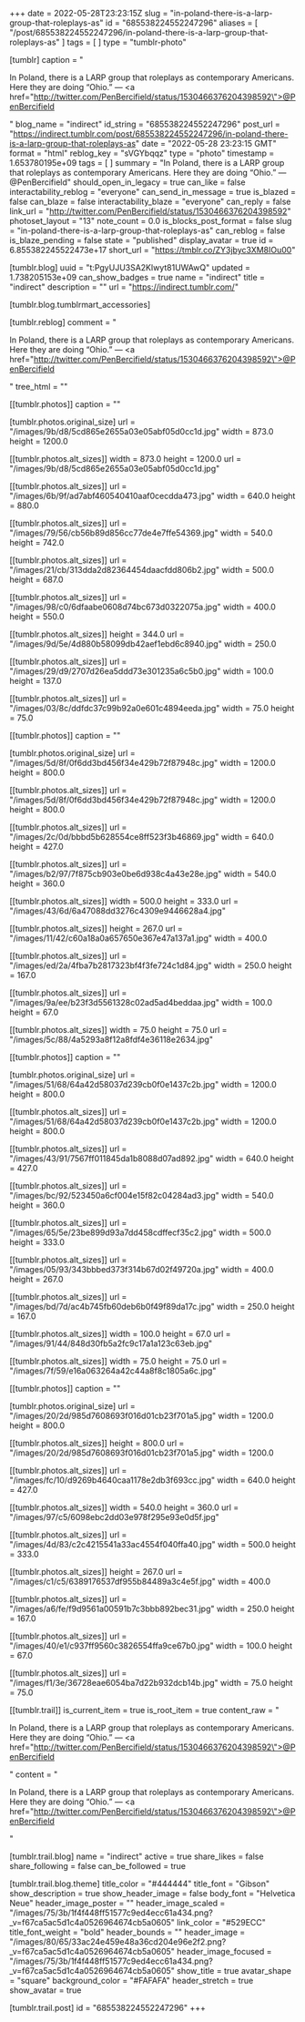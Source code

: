 +++
date = 2022-05-28T23:23:15Z
slug = "in-poland-there-is-a-larp-group-that-roleplays-as"
id = "685538224552247296"
aliases = [ "/post/685538224552247296/in-poland-there-is-a-larp-group-that-roleplays-as" ]
tags = [ ]
type = "tumblr-photo"

[tumblr]
caption = "<p>In Poland, there is a LARP group that roleplays as contemporary Americans. Here they are doing “Ohio.” — <a href=\"http://twitter.com/PenBercifield/status/1530466376204398592\">@PenBercifield</a></p>"
blog_name = "indirect"
id_string = "685538224552247296"
post_url = "https://indirect.tumblr.com/post/685538224552247296/in-poland-there-is-a-larp-group-that-roleplays-as"
date = "2022-05-28 23:23:15 GMT"
format = "html"
reblog_key = "sVGYbqqz"
type = "photo"
timestamp = 1.653780195e+09
tags = [ ]
summary = "In Poland, there is a LARP group that roleplays as contemporary Americans. Here they are doing “Ohio.” — @PenBercifield"
should_open_in_legacy = true
can_like = false
interactability_reblog = "everyone"
can_send_in_message = true
is_blazed = false
can_blaze = false
interactability_blaze = "everyone"
can_reply = false
link_url = "http://twitter.com/PenBercifield/status/1530466376204398592"
photoset_layout = "13"
note_count = 0.0
is_blocks_post_format = false
slug = "in-poland-there-is-a-larp-group-that-roleplays-as"
can_reblog = false
is_blaze_pending = false
state = "published"
display_avatar = true
id = 6.855382245522473e+17
short_url = "https://tmblr.co/ZY3jbyc3XM8IOu00"

[tumblr.blog]
uuid = "t:PgyUJU3SA2Klwyt81UWAwQ"
updated = 1.738205153e+09
can_show_badges = true
name = "indirect"
title = "indirect"
description = ""
url = "https://indirect.tumblr.com/"

[tumblr.blog.tumblrmart_accessories]

[tumblr.reblog]
comment = "<p>In Poland, there is a LARP group that roleplays as contemporary Americans. Here they are doing “Ohio.” — <a href=\"http://twitter.com/PenBercifield/status/1530466376204398592\">@PenBercifield</a></p>"
tree_html = ""

[[tumblr.photos]]
caption = ""

[tumblr.photos.original_size]
url = "/images/9b/d8/5cd865e2655a03e05abf05d0cc1d.jpg"
width = 873.0
height = 1200.0

[[tumblr.photos.alt_sizes]]
width = 873.0
height = 1200.0
url = "/images/9b/d8/5cd865e2655a03e05abf05d0cc1d.jpg"

[[tumblr.photos.alt_sizes]]
url = "/images/6b/9f/ad7abf460540410aaf0cecdda473.jpg"
width = 640.0
height = 880.0

[[tumblr.photos.alt_sizes]]
url = "/images/79/56/cb56b89d856cc77de4e7ffe54369.jpg"
width = 540.0
height = 742.0

[[tumblr.photos.alt_sizes]]
url = "/images/21/cb/313dda2d82364454daacfdd806b2.jpg"
width = 500.0
height = 687.0

[[tumblr.photos.alt_sizes]]
url = "/images/98/c0/6dfaabe0608d74bc673d0322075a.jpg"
width = 400.0
height = 550.0

[[tumblr.photos.alt_sizes]]
height = 344.0
url = "/images/9d/5e/4d880b58099db42aef1ebd6c8940.jpg"
width = 250.0

[[tumblr.photos.alt_sizes]]
url = "/images/29/d9/2707d26ea5ddd73e301235a6c5b0.jpg"
width = 100.0
height = 137.0

[[tumblr.photos.alt_sizes]]
url = "/images/03/8c/ddfdc37c99b92a0e601c4894eeda.jpg"
width = 75.0
height = 75.0

[[tumblr.photos]]
caption = ""

[tumblr.photos.original_size]
url = "/images/5d/8f/0f6dd3bd456f34e429b72f87948c.jpg"
width = 1200.0
height = 800.0

[[tumblr.photos.alt_sizes]]
url = "/images/5d/8f/0f6dd3bd456f34e429b72f87948c.jpg"
width = 1200.0
height = 800.0

[[tumblr.photos.alt_sizes]]
url = "/images/2c/0d/bbbd5b628554ce8ff523f3b46869.jpg"
width = 640.0
height = 427.0

[[tumblr.photos.alt_sizes]]
url = "/images/b2/97/7f875cb903e0be6d938c4a43e28e.jpg"
width = 540.0
height = 360.0

[[tumblr.photos.alt_sizes]]
width = 500.0
height = 333.0
url = "/images/43/6d/6a47088dd3276c4309e9446628a4.jpg"

[[tumblr.photos.alt_sizes]]
height = 267.0
url = "/images/11/42/c60a18a0a657650e367e47a137a1.jpg"
width = 400.0

[[tumblr.photos.alt_sizes]]
url = "/images/ed/2a/4fba7b2817323bf4f3fe724c1d84.jpg"
width = 250.0
height = 167.0

[[tumblr.photos.alt_sizes]]
url = "/images/9a/ee/b23f3d5561328c02ad5ad4beddaa.jpg"
width = 100.0
height = 67.0

[[tumblr.photos.alt_sizes]]
width = 75.0
height = 75.0
url = "/images/5c/88/4a5293a8f12a8fdf4e36118e2634.jpg"

[[tumblr.photos]]
caption = ""

[tumblr.photos.original_size]
url = "/images/51/68/64a42d58037d239cb0f0e1437c2b.jpg"
width = 1200.0
height = 800.0

[[tumblr.photos.alt_sizes]]
url = "/images/51/68/64a42d58037d239cb0f0e1437c2b.jpg"
width = 1200.0
height = 800.0

[[tumblr.photos.alt_sizes]]
url = "/images/43/91/7567ff011845da1b8088d07ad892.jpg"
width = 640.0
height = 427.0

[[tumblr.photos.alt_sizes]]
url = "/images/bc/92/523450a6cf004e15f82c04284ad3.jpg"
width = 540.0
height = 360.0

[[tumblr.photos.alt_sizes]]
url = "/images/65/5e/23be899d93a7dd458cdffecf35c2.jpg"
width = 500.0
height = 333.0

[[tumblr.photos.alt_sizes]]
url = "/images/05/93/343bbbed373f314b67d02f49720a.jpg"
width = 400.0
height = 267.0

[[tumblr.photos.alt_sizes]]
url = "/images/bd/7d/ac4b745fb60deb6b0f49f89da17c.jpg"
width = 250.0
height = 167.0

[[tumblr.photos.alt_sizes]]
width = 100.0
height = 67.0
url = "/images/91/44/848d30fb5a2fc9c17a1a123c63eb.jpg"

[[tumblr.photos.alt_sizes]]
width = 75.0
height = 75.0
url = "/images/7f/59/e16a063264a42c44a8f8c1805a6c.jpg"

[[tumblr.photos]]
caption = ""

[tumblr.photos.original_size]
url = "/images/20/2d/985d7608693f016d01cb23f701a5.jpg"
width = 1200.0
height = 800.0

[[tumblr.photos.alt_sizes]]
height = 800.0
url = "/images/20/2d/985d7608693f016d01cb23f701a5.jpg"
width = 1200.0

[[tumblr.photos.alt_sizes]]
url = "/images/fc/10/d9269b4640caa1178e2db3f693cc.jpg"
width = 640.0
height = 427.0

[[tumblr.photos.alt_sizes]]
width = 540.0
height = 360.0
url = "/images/97/c5/6098ebc2dd03e978f295e93e0d5f.jpg"

[[tumblr.photos.alt_sizes]]
url = "/images/4d/83/c2c4215541a33ac4554f040ffa40.jpg"
width = 500.0
height = 333.0

[[tumblr.photos.alt_sizes]]
height = 267.0
url = "/images/c1/c5/6389176537df955b84489a3c4e5f.jpg"
width = 400.0

[[tumblr.photos.alt_sizes]]
url = "/images/a6/fe/f9d9561a00591b7c3bbb892bec31.jpg"
width = 250.0
height = 167.0

[[tumblr.photos.alt_sizes]]
url = "/images/40/e1/c937ff9560c3826554ffa9ce67b0.jpg"
width = 100.0
height = 67.0

[[tumblr.photos.alt_sizes]]
url = "/images/f1/3e/36728eae6054ba7d22b932dcb14b.jpg"
width = 75.0
height = 75.0

[[tumblr.trail]]
is_current_item = true
is_root_item = true
content_raw = "<p>In Poland, there is a LARP group that roleplays as contemporary Americans. Here they are doing “Ohio.” — <a href=\"http://twitter.com/PenBercifield/status/1530466376204398592\">@PenBercifield</a></p>"
content = "<p>In Poland, there is a LARP group that roleplays as contemporary Americans. Here they are doing &ldquo;Ohio.&rdquo; &mdash; <a href=\"http://twitter.com/PenBercifield/status/1530466376204398592\">@PenBercifield</a></p>"

[tumblr.trail.blog]
name = "indirect"
active = true
share_likes = false
share_following = false
can_be_followed = true

[tumblr.trail.blog.theme]
title_color = "#444444"
title_font = "Gibson"
show_description = true
show_header_image = false
body_font = "Helvetica Neue"
header_image_poster = ""
header_image_scaled = "/images/75/3b/1f4f448ff51577c9ed4ecc61a434.png?_v=f67ca5ac5d1c4a0526964674cb5a0605"
link_color = "#529ECC"
title_font_weight = "bold"
header_bounds = ""
header_image = "/images/80/65/33ac24e459e48a36cd204e96e2f2.png?_v=f67ca5ac5d1c4a0526964674cb5a0605"
header_image_focused = "/images/75/3b/1f4f448ff51577c9ed4ecc61a434.png?_v=f67ca5ac5d1c4a0526964674cb5a0605"
show_title = true
avatar_shape = "square"
background_color = "#FAFAFA"
header_stretch = true
show_avatar = true

[tumblr.trail.post]
id = "685538224552247296"
+++
